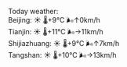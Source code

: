 Today weather:  
Beijing: ☀️ 🌡️+9°C 🌬️↑0km/h  
Tianjin: ☀️ 🌡️+11°C 🌬️→11km/h  
Shijiazhuang: ☀️ 🌡️+9°C 🌬️↑7km/h  
Tangshan: ☀️ 🌡️+10°C 🌬️→13km/h  
